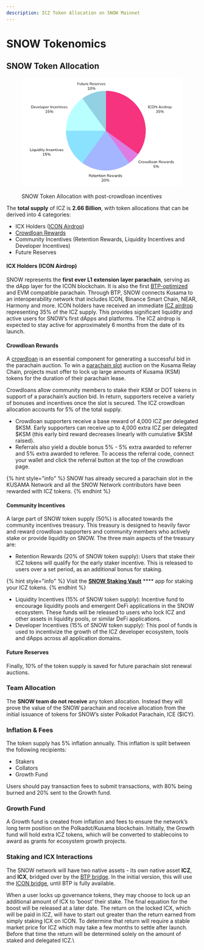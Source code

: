 ```yaml
---
description: ICZ Token Allocation on SNOW Mainnet
---
```


# SNOW Tokenomics

## SNOW Token Allocation

<figure><img src="../.gitbook/assets/image (3).png" alt=""><figcaption><p>SNOW Token Allocation with post-crowdloan incentives</p></figcaption></figure>

The **total supply** of ICZ is **2.66 Billion**, with token allocations that can be derived into 4 categories:

* ICX Holders ([ICON Airdrop](https://medium.com/helloiconworld/ice-and-snow-icons-entry-into-the-polkadot-ecosystem-515afe80c58d#6e20))
* [Crowdloan Rewards](https://icenetwork.io/blog/2022/snow-airdrop-and-crowdloan-contribution-rewards/)
* Community Incentives (Retention Rewards, Liquidity Incentives and Developer Incentives)
* Future Reserves

#### ICX Holders (ICON Airdrop) <a href="#icx-holders-icon-airdrop" id="icx-holders-icon-airdrop"></a>

SNOW represents the **first ever L1 extension layer parachain**, serving as the dApp layer for the ICON blockchain. It is also the first [BTP-optimized](https://icenetwork.io/blog/2022/ice-snow-polkadots-portals-to-interoperability/) and EVM compatible parachain. Through BTP, SNOW connects Kusama to an interoperability network that includes ICON, Binance Smart Chain, NEAR, Harmony and more. ICON holders have received an immediate [ICZ airdrop](https://airdrop.snow.icenetwork.io) representing 35% of the ICZ supply. This provides significant liquidity and active users for SNOW’s first dApps and platforms. The ICZ airdrop is expected to stay active for approximately 6 months from the date of its launch.

#### Crowdloan Rewards <a href="#crowdloan-rewards" id="crowdloan-rewards"></a>

A [crowdloan](https://icenetwork.io/learn/what-are-crowdloans/) is an essential component for generating a successful bid in the parachain auction. To win a [parachain slot](https://icenetwork.io/learn/what-are-parachains-and-how-will-ice-and-snow-become-one/) auction on the Kusama Relay Chain, projects must offer to lock up large amounts of Kusama (KSM) tokens for the duration of their parachain lease.

Crowdloans allow community members to stake their KSM or DOT tokens in support of a parachain’s auction bid. In return, supporters receive a variety of bonuses and incentives once the slot is secured. The ICZ crowdloan allocation accounts for 5% of the total supply.

* Crowdloan supporters receive a base reward of 4,000 ICZ per delegated $KSM. Early supporters can receive up to 4,000 extra ICZ per delegated $KSM (this early bird reward decreases linearly with cumulative $KSM raised).
* Referrals also yield a double bonus 5% - 5% extra awarded to referrer and 5% extra awarded to referee. To access the referral code, connect your wallet and click the referral button at the top of the crowdloan page.

{% hint style="info" %}
SNOW has already secured a parachain slot in the KUSAMA Network and all the SNOW Network contributors have been rewarded with ICZ tokens.
{% endhint %}

#### Community Incentives <a href="#community-incentives" id="community-incentives"></a>

A large part of SNOW token supply (50%) is allocated towards the community incentives treasury. This treasury is designed to heavily favor and reward crowdloan supporters and community members who actively stake or provide liquidity on SNOW. The three main aspects of the treasury are:

* Retention Rewards (20% of SNOW token supply): Users that stake their ICZ tokens will qualify for the early staker incentive. This is released to users over a set period, as an additional bonus for staking.

{% hint style="info" %}
Visit the [**SNOW Staking Vault**](https://stake.snow.icenetwork.io/) **** app for staking your ICZ tokens.
{% endhint %}

* Liquidity Incentives (15% of SNOW token supply): Incentive fund to encourage liquidity pools and emergent DeFi applications in the SNOW ecosystem. These funds will be released to users who lock ICZ and other assets in liquidity pools, or similar DeFi applications.
* Developer Incentives (15% of SNOW token supply): This pool of funds is used to incentivize the growth of the ICZ developer ecosystem, tools and dApps across all application domains.

#### Future Reserves <a href="#future-reserves" id="future-reserves"></a>

Finally, 10% of the token supply is saved for future parachain slot renewal auctions.

### Team Allocation <a href="#team-allocation" id="team-allocation"></a>

The **SNOW team do not receive** any token allocation. Instead they will prove the value of the SNOW parachain and receive allocation from the initial issuance of tokens for SNOW’s sister Polkadot Parachain, ICE ($ICY).

### Inflation & Fees <a href="#inflation--fees" id="inflation--fees"></a>

The token supply has 5% inflation annually. This inflation is split between the following recipients:

* Stakers
* Collators
* Growth Fund

Users should pay transaction fees to submit transactions, with 80% being burned and 20% sent to the Growth fund.

### Growth Fund <a href="#growth-fund" id="growth-fund"></a>

A Growth fund is created from inflation and fees to ensure the network’s long term position on the Polkadot/Kusama blockchain. Initially, the Growth fund will hold extra ICZ tokens, which will be converted to stablecoins to award as grants for ecosystem growth projects.

### Staking and ICX Interactions <a href="#staking-and-icx-interactions" id="staking-and-icx-interactions"></a>

The SNOW network will have two native assets - its own native asset **ICZ**, and **ICX**, bridged over by the [BTP bridge](https://icon.community/learn/btp/). In the initial version, this will use the [ICON bridge](https://icon.community/learn/icon-bridge/), until BTP is fully available.

When a user locks up governance tokens, they may choose to lock up an additional amount of ICX to ’boost’ their stake. The final equation for the boost will be released at a later date. The return on the locked ICX, which will be paid in ICZ, will have to start out greater than the return earned from simply staking ICX on ICON. To determine that return will require a stable market price for ICZ which may take a few months to settle after launch. Before that time the return will be determined solely on the amount of staked and delegated ICZ.\
